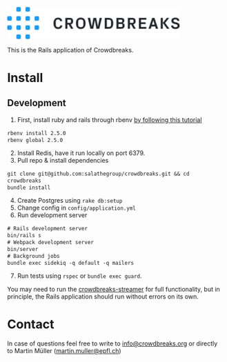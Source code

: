 <img src="app/assets/images/logo-crowdbreaks.svg" alt="Crowdbreaks logo" width="400px"/>

This is the Rails application of Crowdbreaks.

# Install

## Development
1. First, install ruby and rails through rbenv [by following this tutorial](https://www.digitalocean.com/community/tutorials/how-to-install-ruby-on-rails-with-rbenv-on-ubuntu-16-04)
```
rbenv install 2.5.0
rbenv global 2.5.0
```
2. Install Redis, have it run locally on port 6379. 
3. Pull repo & install dependencies
```
git clone git@github.com:salathegroup/crowdbreaks.git && cd crowdbreaks
bundle install
```
4. Create Postgres using `rake db:setup`
5. Change config in `config/application.yml`
6. Run development server
```
# Rails development server
bin/rails s
# Webpack development server
bin/server
# Background jobs
bundle exec sidekiq -q default -q mailers 
```
7. Run tests using `rspec` or `bundle exec guard`.

You may need to run the [crowdbreaks-streamer](https://github.com/crowdbreaks/crowdbreaks-streamer) for full functionality, but in principle, the Rails application should run without errors on its own.


# Contact
In case of questions feel free to write to info@crowdbreaks.org or directly to Martin Müller (martin.muller@epfl.ch)
